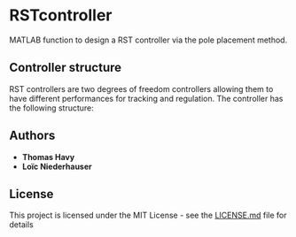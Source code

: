 # RSTcontroller
MATLAB function to design a RST controller via the pole placement method.

## Controller structure
RST controllers are two degrees of freedom controllers allowing them to have different performances for tracking and regulation.
The controller has the following structure:

## Authors

* **Thomas Havy**
* **Loïc Niederhauser**

## License

This project is licensed under the MIT License - see the [LICENSE.md](LICENSE.md) file for details
